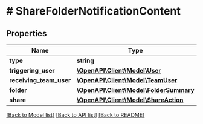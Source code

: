 # # ShareFolderNotificationContent

## Properties

Name | Type | Description | Notes
------------ | ------------- | ------------- | -------------
**type** | **string** |  |
**triggering_user** | [**\OpenAPI\Client\Model\User**](User.md) |  |
**receiving_team_user** | [**\OpenAPI\Client\Model\TeamUser**](TeamUser.md) |  |
**folder** | [**\OpenAPI\Client\Model\FolderSummary**](FolderSummary.md) |  |
**share** | [**\OpenAPI\Client\Model\ShareAction**](ShareAction.md) |  | [optional]

[[Back to Model list]](../../README.md#models) [[Back to API list]](../../README.md#endpoints) [[Back to README]](../../README.md)
